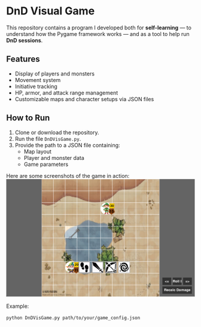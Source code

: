 # DnD Visual Game

This repository contains a program I developed both for **self-learning** — to understand how the Pygame framework works — and as a tool to help run **DnD sessions**.

## Features
- Display of players and monsters
- Movement system
- Initiative tracking
- HP, armor, and attack range management
- Customizable maps and character setups via JSON files

## How to Run
1. Clone or download the repository.
2. Run the file `DnDVisGame.py`.
3. Provide the path to a JSON file containing:
   - Map layout
   - Player and monster data
   - Game parameters
   
Here are some screenshots of the game in action:
![Game demo](Demo.png)


Example:
```bash
python DnDVisGame.py path/to/your/game_config.json



